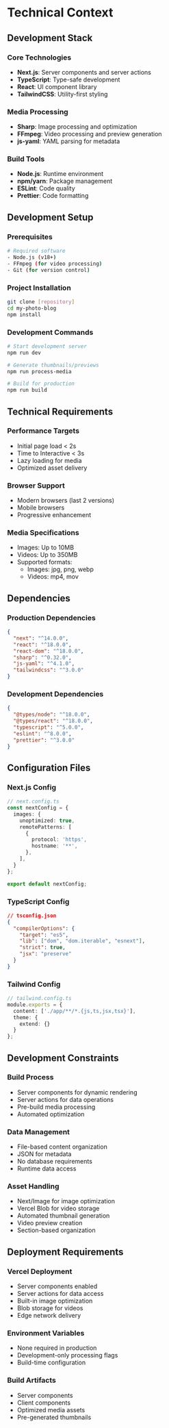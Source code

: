 # Technical Context

## Development Stack

### Core Technologies
- **Next.js**: Server components and server actions
- **TypeScript**: Type-safe development
- **React**: UI component library
- **TailwindCSS**: Utility-first styling

### Media Processing
- **Sharp**: Image processing and optimization
- **FFmpeg**: Video processing and preview generation
- **js-yaml**: YAML parsing for metadata

### Build Tools
- **Node.js**: Runtime environment
- **npm/yarn**: Package management
- **ESLint**: Code quality
- **Prettier**: Code formatting

## Development Setup

### Prerequisites
```bash
# Required software
- Node.js (v18+)
- FFmpeg (for video processing)
- Git (for version control)
```

### Project Installation
```bash
git clone [repository]
cd my-photo-blog
npm install
```

### Development Commands
```bash
# Start development server
npm run dev

# Generate thumbnails/previews
npm run process-media

# Build for production
npm run build
```

## Technical Requirements

### Performance Targets
- Initial page load < 2s
- Time to Interactive < 3s
- Lazy loading for media
- Optimized asset delivery

### Browser Support
- Modern browsers (last 2 versions)
- Mobile browsers
- Progressive enhancement

### Media Specifications
- Images: Up to 10MB
- Videos: Up to 350MB
- Supported formats:
  - Images: jpg, png, webp
  - Videos: mp4, mov

## Dependencies

### Production Dependencies
```json
{
  "next": "^14.0.0",
  "react": "^18.0.0",
  "react-dom": "^18.0.0",
  "sharp": "^0.32.0",
  "js-yaml": "^4.1.0",
  "tailwindcss": "^3.0.0"
}
```

### Development Dependencies
```json
{
  "@types/node": "^18.0.0",
  "@types/react": "^18.0.0",
  "typescript": "^5.0.0",
  "eslint": "^8.0.0",
  "prettier": "^3.0.0"
}
```

## Configuration Files

### Next.js Config
```typescript
// next.config.ts
const nextConfig = {
  images: {
    unoptimized: true,
    remotePatterns: [
      {
        protocol: 'https',
        hostname: '**',
      },
    ],
  }
};

export default nextConfig;
```

### TypeScript Config
```json
// tsconfig.json
{
  "compilerOptions": {
    "target": "es5",
    "lib": ["dom", "dom.iterable", "esnext"],
    "strict": true,
    "jsx": "preserve"
  }
}
```

### Tailwind Config
```typescript
// tailwind.config.ts
module.exports = {
  content: ['./app/**/*.{js,ts,jsx,tsx}'],
  theme: {
    extend: {}
  }
};
```

## Development Constraints

### Build Process
- Server components for dynamic rendering
- Server actions for data operations
- Pre-build media processing
- Automated optimization

### Data Management
- File-based content organization
- JSON for metadata
- No database requirements
- Runtime data access

### Asset Handling
- Next/Image for image optimization
- Vercel Blob for video storage
- Automated thumbnail generation
- Video preview creation
- Section-based organization

## Deployment Requirements

### Vercel Deployment
- Server components enabled
- Server actions for data access
- Built-in image optimization
- Blob storage for videos
- Edge network delivery

### Environment Variables
- None required in production
- Development-only processing flags
- Build-time configuration

### Build Artifacts
- Server components
- Client components
- Optimized media assets
- Pre-generated thumbnails
